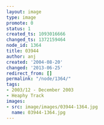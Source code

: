 ```yaml
---
layout: image
type: image
promote: 0
status: 1
created_ts: 1093016666
changed_ts: 1372159464
node_id: 1364
title: 03944
author: anj
created: '2004-08-20'
changed: '2013-06-25'
redirect_from: []
permalink: "/node/1364/"
tags:
- 2003/12 - December 2003
- Heaphy Track
images:
- src: image/images/03944-1364.jpg
  name: 03944-1364.jpg
---
```


